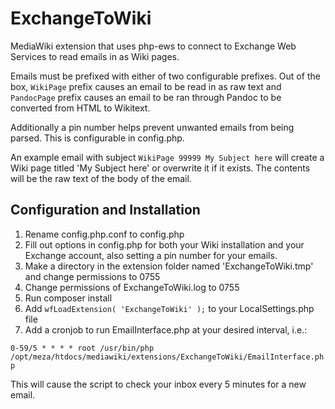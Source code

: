 # ExchangeToWiki
MediaWiki extension that uses php-ews to connect to Exchange Web Services to read emails in as Wiki pages.

Emails must be prefixed with either of two configurable prefixes. Out of the box, `WikiPage` prefix causes an email to be read in as raw text and `PandocPage` prefix causes an email to be ran through Pandoc to be converted from HTML to Wikitext.

Additionally a pin number helps prevent unwanted emails from being parsed. This is configurable in config.php.

An example email with subject `WikiPage 99999 My Subject here` will create a Wiki page titled 'My Subject here' or overwrite it if it exists. The contents will be the raw text of the body of the email.

## Configuration and Installation
1. Rename config.php.conf to config.php
2. Fill out options in config.php for both your Wiki installation and your Exchange account, also setting a pin number for your emails.
3. Make a directory in the extension folder named 'ExchangeToWiki.tmp' and change permissions to 0755
4. Change permissions of ExchangeToWiki.log to 0755
5. Run composer install
6. Add `wfLoadExtension( 'ExchangeToWiki' );` to your LocalSettings.php file
7. Add a cronjob to run EmailInterface.php at your desired interval, i.e.:

```0-59/5 * * * * root /usr/bin/php /opt/meza/htdocs/mediawiki/extensions/ExchangeToWiki/EmailInterface.php```

This will cause the script to check your inbox every 5 minutes for a new email.
